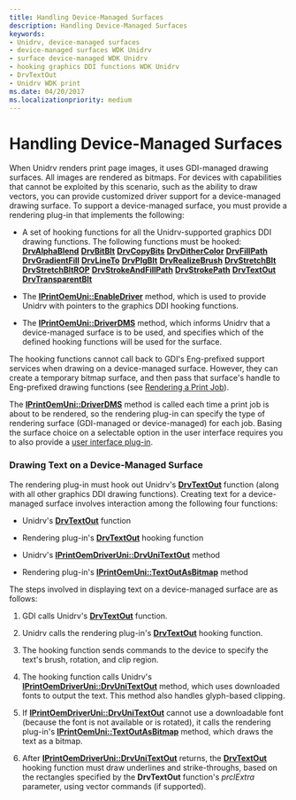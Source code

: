 ```yaml
---
title: Handling Device-Managed Surfaces
description: Handling Device-Managed Surfaces
keywords:
- Unidrv, device-managed surfaces
- device-managed surfaces WDK Unidrv
- surface device-managed WDK Unidrv
- hooking graphics DDI functions WDK Unidrv
- DrvTextOut
- Unidrv WDK print
ms.date: 04/20/2017
ms.localizationpriority: medium
---
```


# Handling Device-Managed Surfaces





When Unidrv renders print page images, it uses GDI-managed drawing surfaces. All images are rendered as bitmaps. For devices with capabilities that cannot be exploited by this scenario, such as the ability to draw vectors, you can provide customized driver support for a device-managed drawing surface. To support a device-managed surface, you must provide a rendering plug-in that implements the following:

-   A set of hooking functions for all the Unidrv-supported graphics DDI drawing functions. The following functions must be hooked:
    [**DrvAlphaBlend**](/windows/win32/api/winddi/nf-winddi-drvalphablend)
    [**DrvBitBlt**](/windows/win32/api/winddi/nf-winddi-drvbitblt)
    [**DrvCopyBits**](/windows/win32/api/winddi/nf-winddi-drvcopybits)
    [**DrvDitherColor**](/windows/win32/api/winddi/nf-winddi-drvdithercolor)
    [**DrvFillPath**](/windows/win32/api/winddi/nf-winddi-drvfillpath)
    [**DrvGradientFill**](/windows/win32/api/winddi/nf-winddi-drvgradientfill)
    [**DrvLineTo**](/windows/win32/api/winddi/nf-winddi-drvlineto)
    [**DrvPlgBlt**](/windows/win32/api/winddi/nf-winddi-drvplgblt)
    [**DrvRealizeBrush**](/windows/win32/api/winddi/nf-winddi-drvrealizebrush)
    [**DrvStretchBlt**](/windows/win32/api/winddi/nf-winddi-drvstretchblt)
    [**DrvStretchBltROP**](/windows/win32/api/winddi/nf-winddi-drvstretchbltrop)
    [**DrvStrokeAndFillPath**](/windows/win32/api/winddi/nf-winddi-drvstrokeandfillpath)
    [**DrvStrokePath**](/windows/win32/api/winddi/nf-winddi-drvstrokepath)
    [**DrvTextOut**](/windows/win32/api/winddi/nf-winddi-drvtextout)
    [**DrvTransparentBlt**](/windows/win32/api/winddi/nf-winddi-drvtransparentblt)
-   The [**IPrintOemUni::EnableDriver**](/windows-hardware/drivers/ddi/prcomoem/nf-prcomoem-iprintoemuni-enabledriver) method, which is used to provide Unidrv with pointers to the graphics DDI hooking functions.

-   The [**IPrintOemUni::DriverDMS**](/windows-hardware/drivers/ddi/prcomoem/nf-prcomoem-iprintoemuni-driverdms) method, which informs Unidrv that a device-managed surface is to be used, and specifies which of the defined hooking functions will be used for the surface.

The hooking functions cannot call back to GDI's Eng-prefixed support services when drawing on a device-managed surface. However, they can create a temporary bitmap surface, and then pass that surface's handle to Eng-prefixed drawing functions (see [Rendering a Print Job](rendering-a-print-job.md)).

The [**IPrintOemUni::DriverDMS**](/windows-hardware/drivers/ddi/prcomoem/nf-prcomoem-iprintoemuni-driverdms) method is called each time a print job is about to be rendered, so the rendering plug-in can specify the type of rendering surface (GDI-managed or device-managed) for each job. Basing the surface choice on a selectable option in the user interface requires you to also provide a [user interface plug-in](user-interface-plug-ins.md).

### Drawing Text on a Device-Managed Surface

The rendering plug-in must hook out Unidrv's [**DrvTextOut**](/windows/win32/api/winddi/nf-winddi-drvtextout) function (along with all other graphics DDI drawing functions). Creating text for a device-managed surface involves interaction among the following four functions:

-   Unidrv's [**DrvTextOut**](/windows/win32/api/winddi/nf-winddi-drvtextout) function

-   Rendering plug-in's [**DrvTextOut**](/windows/win32/api/winddi/nf-winddi-drvtextout) hooking function

-   Unidrv's [**IPrintOemDriverUni::DrvUniTextOut**](/windows-hardware/drivers/ddi/prcomoem/nf-prcomoem-iprintoemdriveruni-drvunitextout) method

-   Rendering plug-in's [**IPrintOemUni::TextOutAsBitmap**](/windows-hardware/drivers/ddi/prcomoem/nf-prcomoem-iprintoemuni-textoutasbitmap) method

The steps involved in displaying text on a device-managed surface are as follows:

1.  GDI calls Unidrv's [**DrvTextOut**](/windows/win32/api/winddi/nf-winddi-drvtextout) function.

2.  Unidrv calls the rendering plug-in's [**DrvTextOut**](/windows/win32/api/winddi/nf-winddi-drvtextout) hooking function.

3.  The hooking function sends commands to the device to specify the text's brush, rotation, and clip region.

4.  The hooking function calls Unidrv's [**IPrintOemDriverUni::DrvUniTextOut**](/windows-hardware/drivers/ddi/prcomoem/nf-prcomoem-iprintoemdriveruni-drvunitextout) method, which uses downloaded fonts to output the text. This method also handles glyph-based clipping.

5.  If [**IPrintOemDriverUni::DrvUniTextOut**](/windows-hardware/drivers/ddi/prcomoem/nf-prcomoem-iprintoemdriveruni-drvunitextout) cannot use a downloadable font (because the font is not available or is rotated), it calls the rendering plug-in's [**IPrintOemUni::TextOutAsBitmap**](/windows-hardware/drivers/ddi/prcomoem/nf-prcomoem-iprintoemuni-textoutasbitmap) method, which draws the text as a bitmap.

6.  After [**IPrintOemDriverUni::DrvUniTextOut**](/windows-hardware/drivers/ddi/prcomoem/nf-prcomoem-iprintoemdriveruni-drvunitextout) returns, the [**DrvTextOut**](/windows/win32/api/winddi/nf-winddi-drvtextout) hooking function must draw underlines and strike-throughs, based on the rectangles specified by the **DrvTextOut** function's *prclExtra* parameter, using vector commands (if supported).

 

